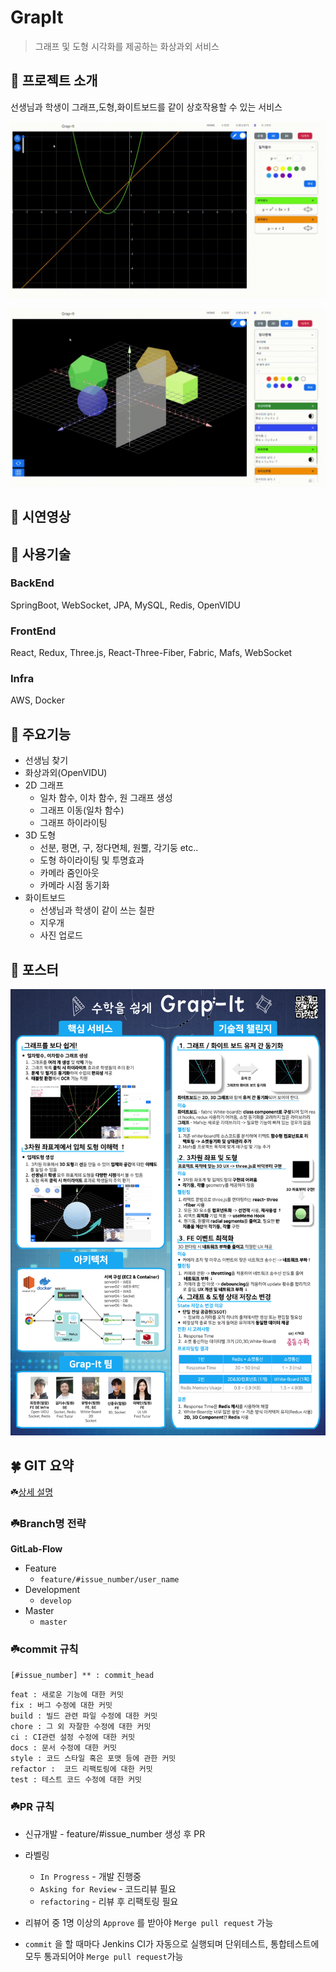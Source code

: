 # GrapIt

>  그래프 및 도형 시각화를 제공하는 화상과외 서비스

## 🚀 프로젝트 소개

선생님과 학생이 그래프,도형,화이트보드를 같이 상호작용할 수 있는 서비스

![2D_Introduction](./README/2D_Introduction.gif)

![3D_Introduction](./README/3D_Introduction.gif)



## 🚀 시연영상



## 🚀 사용기술

### BackEnd

SpringBoot, WebSocket, JPA, MySQL, Redis, OpenVIDU

### FrontEnd

React, Redux, Three.js, React-Three-Fiber, Fabric, Mafs, WebSocket 

### Infra

AWS, Docker

## 🚀 주요기능

- 선생님 찾기
- 화상과외(OpenVIDU)
- 2D 그래프
  - 일차 함수, 이차 함수, 원 그래프 생성
  - 그래프 이동(일차 함수)
  - 그래프 하이라이팅
- 3D 도형
  - 선분, 평면, 구, 정다면체, 원뿔, 각기둥 etc..
  - 도형 하이라이팅 및 투명효과
  - 카메라 줌인아웃
  - 카메라 시점 동기화
- 화이트보드
  - 선생님과 학생이 같이 쓰는 칠판
  - 지우개
  - 사진 업로드



## 🚀 포스터

![GrapIt_Poster](./README/GrapIt_Poster.png)



## 🍀 GIT 요약

☘️[상세 설명](https://github.com/hoon25/GrapIt/wiki/GIT-%EC%83%81%EC%84%B8-%EC%A0%84%EB%9E%B5)

### ☘️Branch명 전략

**GitLab-Flow**

- Feature
  - `feature/#issue_number/user_name`
- Development
  - `develop`
- Master
  - `master`

### ☘️commit 규칙

`[#issue_number] ** : commit_head`

```
feat : 새로운 기능에 대한 커밋
fix : 버그 수정에 대한 커밋
build : 빌드 관련 파일 수정에 대한 커밋
chore : 그 외 자잘한 수정에 대한 커밋
ci : CI관련 설정 수정에 대한 커밋
docs : 문서 수정에 대한 커밋
style : 코드 스타일 혹은 포맷 등에 관한 커밋
refactor :  코드 리팩토링에 대한 커밋
test : 테스트 코드 수정에 대한 커밋
```

### ☘️PR 규칙

- 신규개발 - feature/#issue_number 생성 후 PR
- 라벨링
  - `In Progress` - 개발 진행중
  - `Asking for Review` - 코드리뷰 필요
  - `refactoring` - 리뷰 후 리팩토링 필요

- 리뷰어 중 1명 이상의 `Approve` 를 받아야 `Merge pull request` 가능
- `commit` 을 할 때마다 Jenkins CI가 자동으로 실행되며 단위테스트, 통합테스트에 모두 통과되어야 `Merge pull request`가능

